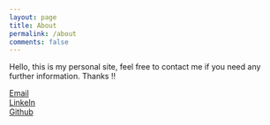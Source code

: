 ```yaml
---
layout: page
title: About
permalink: /about
comments: false
---
```


Hello, this is my personal site, feel free to contact me if you need any further information. Thanks !!

<a href="mailto:luqmansn@student.ce.undip.ac.id" target="_blank">Email</a>
<br>
<a href="https://www.linked.in/in/luqmansen/" target="_blank">LinkeIn</a>
<br>
<a href="https://www.github.com/luqmansen/" target="_blank">Github</a>
